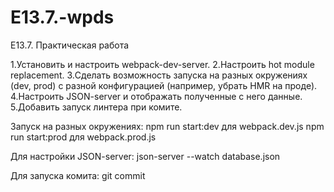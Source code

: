 # E13.7.-wpds

E13.7. Практическая работа

1.Установить и настроить webpack-dev-server.
2.Настроить hot module replacement.
3.Сделать возможность запуска на разных окружениях (dev, prod) c разной конфигурацией (например, убрать HMR на проде).
4.Настроить JSON-server и отображать полученные с него данные.
5.Добавить запуск линтера при комите.

Запуск на разных окружениях: npm run start:dev для webpack.dev.js
                             npm run start:prod для webpack.prod.js

Для настройки JSON-server: json-server --watch database.json

Для запуска комита: git commit
